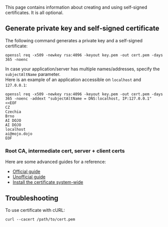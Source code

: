 This page contains information about creating and using self-signed certificates. It is all optional.

## Generate private key and self-signed certificate

The following command generates a private key and a self-signed certificate:
```shell
openssl req -x509 -newkey rsa:4096 -keyout key.pem -out cert.pem -days 365 -noenc
```

In case your application/server has multiple names/addresses, specify the `subjectAltName` parameter.  
Here is an example of an application accessible on `localhost` and `127.0.0.1`:

```shell
openssl req -x509 -newkey rsa:4096 -keyout key.pem -out cert.pem -days 365 -noenc -addext "subjectAltName = DNS:localhost, IP:127.0.0.1" <<EOF
CZ
Czechia
Brno
AI DOJO
AI DOJO
localhost
ai@mojo.dojo
EOF
```

### Root CA, intermediate cert, server + client certs

Here are some advanced guides for a reference:

- [Official guide](https://openssl-ca.readthedocs.io/en/latest/introduction.html)
- [Unofficial guide](https://www.golinuxcloud.com/openssl-create-certificate-chain-linux/)
- [Install the certificate system-wide](https://ubuntu.com/server/docs/install-a-root-ca-certificate-in-the-trust-store#install-a-pem-format-certificate)

## Troubleshooting

To use certificate with cURL:
```shell
curl --cacert /path/to/cert.pem
```
